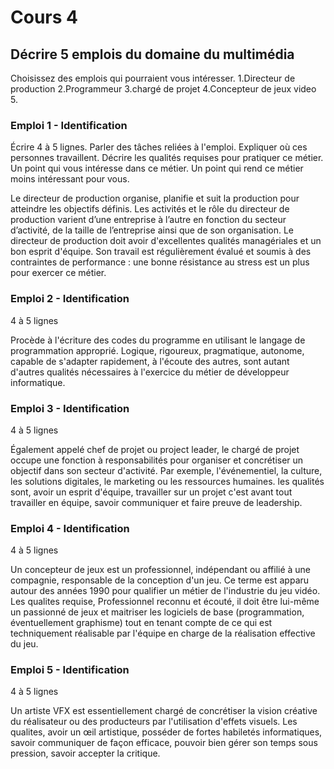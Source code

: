 # Cours 4
## Décrire 5 emplois du domaine du multimédia
Choisissez des emplois qui pourraient vous intéresser. 
1.Directeur de production 
2.Programmeur
3.chargé de projet
4.Concepteur de jeux video
5.

### Emploi 1 - Identification
Écrire 4 à 5 lignes. Parler des tâches reliées à l'emploi. Expliquer où ces personnes travaillent. Décrire les qualités requises pour pratiquer ce métier. Un point qui vous intéresse dans ce métier. Un point qui rend ce métier moins intéressant pour vous.   

Le directeur de production organise, planifie et suit la production pour atteindre les objectifs définis. Les activités et le rôle du directeur de production varient d’une entreprise à l’autre en fonction du secteur d’activité, de la taille de l’entreprise ainsi que de son organisation. Le directeur de production doit avoir d'excellentes qualités managériales et un bon esprit d'équipe. Son travail est régulièrement évalué et soumis à des contraintes de performance : une bonne résistance au stress est un plus pour exercer ce métier.

### Emploi 2 - Identification
4 à 5 lignes

Procède à l'écriture des codes du programme en utilisant le langage de programmation approprié. Logique, rigoureux, pragmatique, autonome, capable de s'adapter rapidement, à l'écoute des autres, sont autant d'autres qualités nécessaires à l'exercice du métier de développeur informatique.

### Emploi 3 - Identification
4 à 5 lignes 

Également appelé chef de projet ou project leader, le chargé de projet occupe une fonction à responsabilités pour organiser et concrétiser un objectif dans son secteur d'activité. Par exemple, l'événementiel, la culture, les solutions digitales, le marketing ou les ressources humaines. les qualités sont, avoir un esprit d'équipe, travailler sur un projet c'est avant tout travailler en équipe, savoir communiquer et faire preuve de leadership.

### Emploi 4 - Identification
4 à 5 lignes

Un concepteur de jeux est un professionnel, indépendant ou affilié à une compagnie, responsable de la conception d'un jeu. Ce terme est apparu autour des années 1990 pour qualifier un métier de l'industrie du jeu vidéo. Les qualites requise, Professionnel reconnu et écouté, il doit être lui-même un passionné de jeux et maitriser les logiciels de base (programmation, éventuellement graphisme) tout en tenant compte de ce qui est techniquement réalisable par l'équipe en charge de la réalisation effective du jeu.

### Emploi 5 - Identification
4 à 5 lignes

Un artiste VFX est essentiellement chargé de concrétiser la vision créative du réalisateur ou des producteurs par l'utilisation d'effets visuels. Les qualites, avoir un œil artistique, posséder de fortes habiletés informatiques, savoir communiquer de façon efficace, pouvoir bien gérer son temps sous pression, savoir accepter la critique.
